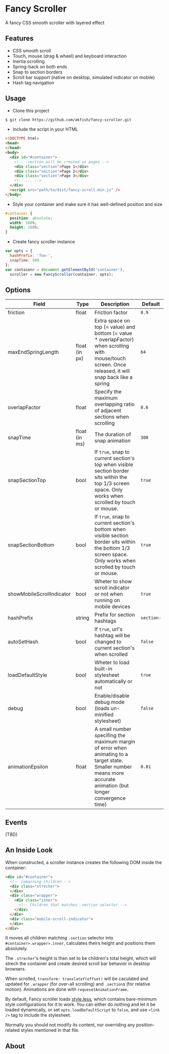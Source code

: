 # Fancy Scroller

A fancy CSS smooth scroller with layered effect

## Features

* CSS smooth scroll
* Touch, mouse (drag & wheel) and keyboard interaction
* Inertia scrolling
* Spring-back on both ends
* Snap to section borders
* Scroll bar support (native on desktop, simulated indicator on mobile)
* Hash tag navigation

## Usage

- Clone this project

```bash
$ git clone https://github.com/akfish/fancy-scroller.git
```

- Include the script in your HTML

```html
<!DOCTYPE html>
<head>
</head>
<body>
  <div id="#container">
    <!-- .section will be created as pages -->
    <div class="section">Page 1</div>
    <div class="section">Page 2</div>
    <div class="section">Page 3</div>
    <!-- ... -->
  </div>
  <script src="path/to/dist/fancy-scroll.min.js" />
</body>
```

- Style your container and make sure it has well-defined position and size

```css
#container {
  position: absolute;
  width: 100%;
  height: 100%;
}
```

- Create fancy scroller instance

```js
var opts = {
  hashPrefix: 'foo-',
  snapTime: 500
};
var contaienr = document.getElementById('container'),
  scroller = new FancyScroller(container, opts);
```

## Options

Field | Type | Description | Default
----- |------|-------------|---------
friction | float | Friction factor | `0.9`
maxEndSpringLength | float (in px) | Extra space on top (= value) and bottom (= value * overlapFactor) when scrolling with mouse/touch screen. Once released, it will snap back like a spring | `64`
overlapFactor | float | Specify the maximum overlapping ratio of adjacent sections when scrolling | `0.6`
snapTime | float (in ms) | The duration of snap animation | `300`
snapSectionTop | bool | If `true`, snap to current section's top when visible section border sits within the top 1/3 screen space. Only works when scrolled by touch or mouse. | `true`
snapSectionBottom | bool | If `true`, snap to current section's bottom when visible section border sits within the bottom 1/3 screen space. Only works when scrolled by touch or mouse. | `true`
showMobileScrollIndicator | bool | Wheter to show scroll indicator or not when running on mobile devices | `true`
hashPrefix | string | Prefix for section hashtags | `section-`
autoSetHash | bool | If `true`, url's hashtag will be changed to current section's when scrolled | `false`
loadDefaultStyle | bool | Wheter to load built-in stylesheet automatically or not | `true`
debug | bool | Enable/disable debug mode (loads un-minified stylesheet) | `false`
animationEpsilon | float | A small number specifing the maximum margin of error when animating to a target state. Smaller number means more accurate animation (but longer convergence time) | `0.01`

## Events

(TBD)

## An Inside Look

When constructed, a scroller instance creates the following DOM inside the container:

```html
<div id="#container">
  <!-- remaining children -->
  <div class="strecher">
  </div>
  <div class="wrapper">
    <div class="inner">
      <!-- Children that matches .section selector -->  
    </div>
  </div>
  <div class="mobile-scroll-indicator">
  </div>
</div>
```

It moves all children matching `.section` selector into `#container>.wrapper>.inner`, calculates theirs height and positions them absolutely.

The `.strecher`'s height is then set to be children's total height, which will strech the container and create desired scroll bar behavior in desktop browsers.

When scrolled, `transform: translateY(offset)` will be caculated and updated for `.wrapper` (for over-all scrolling) and `.section`s (for relative motion).
Animations are done with `requesetAnimationFrame`.

By default, Fancy scroller loads [style.less](/less/style.less), which contains bare-minimum style configurations for it to work. You can either do nothing and let it be loaded dynamically, or set `opts.loadDefaultScript` to `false`, and use `<link />` tag to include the stylesheet.

Normally you should not modify its content, nor overriding any position-related styles mentioned in that file.

## About
